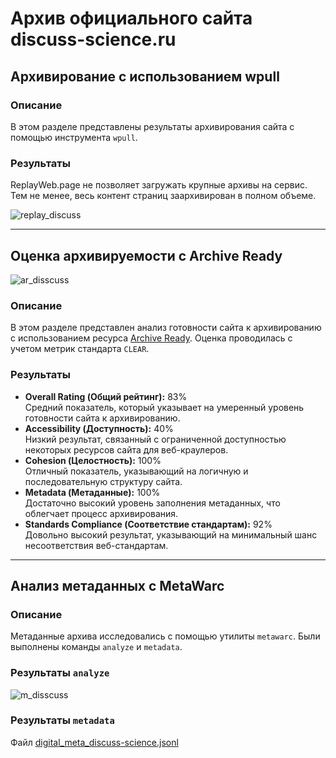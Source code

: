 # Архив официального сайта discuss-science.ru


## Архивирование с использованием wpull

### Описание  
В этом разделе представлены результаты архивирования сайта с помощью инструмента `wpull`.
### Результаты  
ReplayWeb.page не позволяет загружать крупные архивы на сервис. Тем не менее, весь контент страниц заархивирован в полном объеме.

![replay_discuss](https://github.com/user-attachments/assets/d8cf3b0a-30ee-4133-aa82-e3aef424c6cd)

---

## Оценка архивируемости с Archive Ready  

![ar_disscuss](https://github.com/user-attachments/assets/3bf41cb3-eaa8-47d3-abca-5dd8b17d5ee6)

### Описание  
В этом разделе представлен анализ готовности сайта к архивированию с использованием ресурса [Archive Ready](http://archiveready.com/check?url=http://andreyvoznesenski.ru). Оценка проводилась с учетом метрик стандарта `CLEAR`.

### Результаты  
- **Overall Rating (Общий рейтинг):** 83%  
  Средний показатель, который указывает на умеренный уровень готовности сайта к архивированию.  
- **Accessibility (Доступность):** 40%  
  Низкий результат, связанный с ограниченной доступностью некоторых ресурсов сайта для веб-краулеров.  
- **Cohesion (Целостность):** 100%  
  Отличный показатель, указывающий на логичную и последовательную структуру сайта.  
- **Metadata (Метаданные):** 100%  
  Достаточно высокий уровень заполнения метаданных, что облегчает процесс архивирования.  
- **Standards Compliance (Соответствие стандартам):** 92%  
  Довольно высокий результат, указывающий на минимальный шанс несоответствия веб-стандартам.  

---

## Анализ метаданных с MetaWarc

### Описание  
Метаданные архива исследовались с помощью утилиты `metawarc`. Были выполнены команды `analyze` и `metadata`.

### Результаты `analyze`

![m_disscuss](https://github.com/user-attachments/assets/be35da2a-ceca-41bf-922b-ce0df6cc9cda)

### Результаты `metadata`

Файл [digital_meta_discuss-science.jsonl](digital_meta_discuss-science.jsonl)


